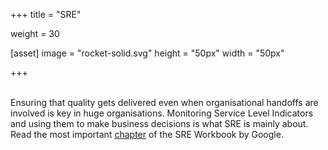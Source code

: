 +++
title = "SRE"

weight = 30

[asset]
  image = "rocket-solid.svg"
  height = "50px"
  width = "50px"

+++
<br> <br>

<p>Ensuring that quality gets delivered even when organisational handoffs are involved is key in huge organisations. Monitoring Service Level Indicators and using them to make business decisions is what SRE is mainly about. Read the most important <a href ="https://landing.google.com/sre/workbook/chapters/implementing-slos/">chapter</a> of the SRE Workbook by Google.</p>